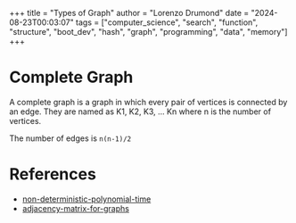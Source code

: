 +++
title = "Types of Graph"
author = "Lorenzo Drumond"
date = "2024-08-23T00:03:07"
tags = ["computer_science",  "search",  "function",  "structure",  "boot_dev",  "hash",  "graph",  "programming",  "data",  "memory"]
+++



# Complete Graph

A complete graph is a graph in which every pair of vertices is connected by an edge. They are named as K1, K2, K3, ... Kn where n is the number of vertices.

The number of edges is `n(n-1)/2`

# References
- [non-deterministic-polynomial-time](/wiki/non-deterministic-polynomial-time/)
- [adjacency-matrix-for-graphs](/wiki/adjacency-matrix-for-graphs/)
